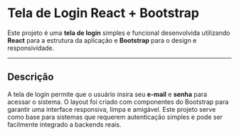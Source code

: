 # Tela de Login React + Bootstrap

Este projeto é uma **tela de login** simples e funcional desenvolvida utilizando **React** para a estrutura da aplicação e **Bootstrap** para o design e responsividade.

---

## Descrição

A tela de login permite que o usuário insira seu **e-mail** e **senha** para acessar o sistema. O layout foi criado com componentes do Bootstrap para garantir uma interface responsiva, limpa e amigável. Este projeto serve como base para sistemas que requerem autenticação simples e pode ser facilmente integrado a backends reais.



